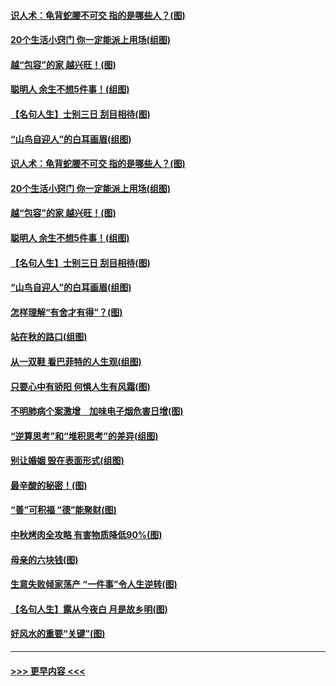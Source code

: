 #### [识人术：龟背蛇腰不可交 指的是哪些人？(图)](../pages/p8/907503.md?t=09170122) 
#### [20个生活小窍门 你一定能派上用场(组图)](../pages/p8/907510.md?t=09170122) 
#### [越“包容”的家 越兴旺！(图)](../pages/p8/907328.md?t=09170122) 
#### [聪明人 余生不想5件事！(组图)](../pages/p8/907364.md?t=09170122) 
#### [【名句人生】士别三日 刮目相待(图)](../pages/p8/906988.md?t=09170122) 
#### [“山鸟自迎人”的白耳画眉(组图)](../pages/p8/907332.md?t=09170122) 
#### [识人术：龟背蛇腰不可交 指的是哪些人？(图)](../pages/p8/907503.md?t=09170122) 
#### [20个生活小窍门 你一定能派上用场(组图)](../pages/p8/907510.md?t=09170122) 
#### [越“包容”的家 越兴旺！(图)](../pages/p8/907328.md?t=09170122) 
#### [聪明人 余生不想5件事！(组图)](../pages/p8/907364.md?t=09170122) 
#### [【名句人生】士别三日 刮目相待(图)](../pages/p8/906988.md?t=09170122) 
#### [“山鸟自迎人”的白耳画眉(组图)](../pages/p8/907332.md?t=09170122) 
#### [怎样理解“有舍才有得”？(图)](../pages/p8/906872.md?t=09170122) 
#### [站在秋的路口(组图)](../pages/p8/906914.md?t=09170122) 
#### [从一双鞋 看巴菲特的人生观(组图)](../pages/p8/907311.md?t=09170122) 
#### [只要心中有骄阳 何惧人生有风霜(图)](../pages/p8/907320.md?t=09170122) 
#### [不明肺病个案激增　加味电子烟危害日增(图)](../pages/p8/907307.md?t=09170122) 
#### [“逆算思考”和“堆积思考”的差异(组图)](../pages/p8/907229.md?t=09170122) 
#### [别让婚姻 毁在表面形式(组图)](../pages/p8/907118.md?t=09170122) 
#### [最辛酸的秘密！(图)](../pages/p8/906327.md?t=09170122) 
#### [“善”可积福 “德”能聚财(图)](../pages/p8/906906.md?t=09170122) 
#### [中秋烤肉全攻略 有害物质降低90%(图)](../pages/p8/907227.md?t=09170122) 
#### [母亲的六块钱(图)](../pages/p8/907107.md?t=09170122) 
#### [生意失败倾家荡产 “一件事”令人生逆转(图)](../pages/p8/907101.md?t=09170122) 
#### [【名句人生】露从今夜白 月是故乡明(图)](../pages/p8/906558.md?t=09170122) 
#### [好风水的重要“关键”(图)](../pages/p8/907087.md?t=09170122) 

----
#### [ >>> 更早内容 <<< ](../indexes/p8-earlier.md)
